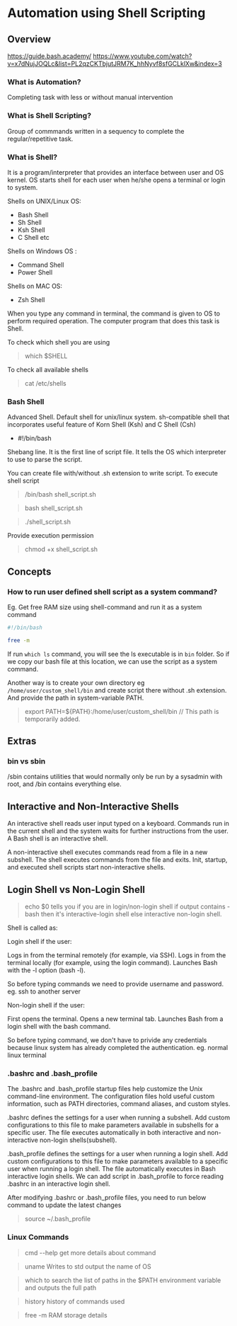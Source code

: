 # Automation using Shell Scripting

## Overview

https://guide.bash.academy/
https://www.youtube.com/watch?v=x7dNujJOQLc&list=PL2qzCKTbjutJRM7K_hhNyvf8sfGCLklXw&index=3

### What is Automation?

Completing task with less or without manual intervention

### What is Shell Scripting?

Group of commmands written in a sequency to complete the regular/repetitive task.

### What is Shell?

It is a program/interpreter that provides an interface between user and OS kernel.
OS starts shell for each user when he/she opens a terminal or login to system.

Shells on UNIX/Linux OS:

+ Bash Shell
+ Sh Shell
+ Ksh Shell
+ C Shell etc

Shells on Windows OS :

+ Command Shell
+ Power Shell

Shells on MAC OS:

+ Zsh Shell

When you type any command in terminal, the command is given to OS to perform required operation. The computer program that does this task is Shell.

To check which shell you are using
> which $SHELL

To check all available shells
> cat /etc/shells

### Bash Shell

Advanced Shell.
Default shell for unix/linux system.
sh-compatible shell that incorporates useful feature of Korn Shell (Ksh) and C Shell (Csh)

+ #!/bin/bash

Shebang line. It is the first line of script file.
It tells the OS which interpreter to use to parse the script.

You can create file with/without .sh extension to write script.
To execute shell script

> /bin/bash shell_script.sh

> bash shell_script.sh

> ./shell_script.sh

Provide execution permission

> chmod +x shell_script.sh

## Concepts

### How to run user defined shell script as a system command?

Eg. Get free RAM size using shell-command and run it as a system command

```bash
#!/bin/bash

free -m 

```

If run `which ls` command, you will see the ls executable is in `bin` folder. So if we copy our bash file at this location, we can use the script as a system command.

Another way is to create your own directory eg `/home/user/custom_shell/bin` and create script there without .sh extension.
And provide the path in system-variable PATH.

> export PATH=${PATH}:/home/user/custom_shell/bin
// This path is temporarily added.

## Extras

### bin vs sbin

/sbin contains utilities that would normally only be run by a sysadmin with root, and /bin contains everything else.

## Interactive and Non-Interactive Shells

An interactive shell reads user input typed on a keyboard. Commands run in the current shell and the system waits for further instructions from the user. A Bash shell is an interactive shell.

A non-interactive shell executes commands read from a file in a new subshell. The shell executes commands from the file and exits. Init, startup, and executed shell scripts start non-interactive shells.

## Login Shell vs Non-Login Shell

> echo $0
tells you if you are in login/non-login shell
if output contains -bash then it's interactive-login shell else interactive non-login shell.

Shell is called as:

Login shell if the user:

Logs in from the terminal remotely (for example, via SSH).
Logs in from the terminal locally (for example, using the login command).
Launches Bash with the -l option (bash -l).

So before typing commands we need to provide username and password.
eg. ssh to another server

Non-login shell if the user:

First opens the terminal.
Opens a new terminal tab.
Launches Bash from a login shell with the bash command.

So before typing command, we don't have to privide any credentials because linux system has already completed the authentication.
eg. normal linux terminal


### .bashrc and .bash_profile

The .bashrc and .bash_profile startup files help customize the Unix command-line environment. The configuration files hold useful custom information, such as PATH directories, command aliases, and custom styles.

.bashrc defines the settings for a user when running a subshell. Add custom configurations to this file to make parameters available in subshells for a specific user.  The file executes automatically in both interactive and non-interactive non-login shells(subshell).

.bash_profile defines the settings for a user when running a login shell. Add custom configurations to this file to make parameters available to a specific user when running a login shell.  The file automatically executes in Bash interactive login shells.
We can add script in .bash_profile to force reading .bashrc in an interactive login shell.

After modifying .bashrc or .bash_profile files, you need to run below command to update the latest changes

> source ~/.bash_profile

### Linux Commands

> cmd --help
get more details about command

> uname
Writes to std output the name of OS

> which
to search the list of paths in the $PATH environment variable and outputs the full path

> history
history of commands used

> free -m
RAM storage details
